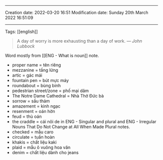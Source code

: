 
----
Creation date: 2022-03-20 16:51
Modification date: Sunday 20th March 2022 16:51:09

----

Tags: [[english]]

> A day of worry is more exhausting than a day of work.
> — <cite>John Lubbock</cite>

Word mostly from [[ENG - What is noun]] note. 
* proper name = tên riêng
* mezzanine = tầng lửng
* artic = gác mái
* fountain pen = bút mực máy
* roundabout = bùng binh
* pedestrian street/zone = phố mại dâm
* The Notre Dame Cathedral = Nhà Thờ Đức bà
* sorrow = sầu thảm
* amazement = kinh ngạc
* resenment = oán hờn
* feud = thù oán
* the craddle = cái nôi
de in ENG - Singular and plural and ENG - Irregular Nouns That Do Not Change at All When Made Plural notes.
* checked = mẫu caro
* circulate = tuần hoàn
* khakis = chất liệu kaki
* plaid = mẫu ô vuông hoa văn
* denim = chất liệu dành cho jeans


